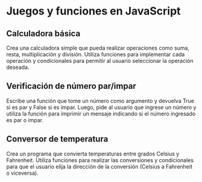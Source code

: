 # Juegos y funciones en JavaScript

## Calculadora básica

Crea una calculadora simple que pueda realizar operaciones como suma, resta, multiplicación y división. Utiliza funciones para implementar cada operación y condicionales para permitir al usuario seleccionar la operación deseada.

## Verificación de número par/impar

Escribe una función que tome un número como argumento y devuelva True si es par y False si es impar. Luego, pide al usuario que ingrese un número y utiliza la función para imprimir un mensaje indicando si el número ingresado es par o impar.

## Conversor de temperatura

Crea un programa que convierta temperaturas entre grados Celsius y Fahrenheit. Utiliza funciones para realizar las conversiones y condicionales para que el usuario elija la dirección de la conversión (Celsius a Fahrenheit o viceversa).

